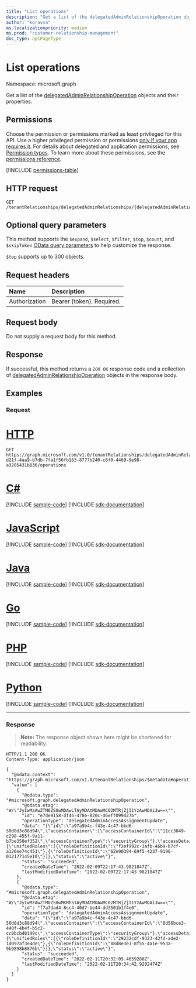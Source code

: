 ```yaml
---
title: "List operations"
description: "Get a list of the delegatedAdminRelationshipOperation objects and their properties."
author: "koravva"
ms.localizationpriority: medium
ms.prod: "customer-relationship-management"
doc_type: apiPageType
---
```


# List operations
Namespace: microsoft.graph

Get a list of the [delegatedAdminRelationshipOperation](../resources/delegatedadminrelationshipoperation.md) objects and their properties.

## Permissions
Choose the permission or permissions marked as least privileged for this API. Use a higher privileged permission or permissions [only if your app requires it](/graph/permissions-overview#best-practices-for-using-microsoft-graph-permissions). For details about delegated and application permissions, see [Permission types](/graph/permissions-overview#permission-types). To learn more about these permissions, see the [permissions reference](/graph/permissions-reference).

<!-- { "blockType": "permissions", "name": "delegatedadminrelationship_list_operations" } -->
[!INCLUDE [permissions-table](../includes/permissions/delegatedadminrelationship-list-operations-permissions.md)]

## HTTP request

<!-- {
  "blockType": "ignored"
}
-->
``` http
GET /tenantRelationships/delegatedAdminRelationships/{delegatedAdminRelationshipId}/operations
```

## Optional query parameters
This method supports the `$expand`, `$select`, `$filter`, `$top`, `$count`, and `$skipToken`  [OData query parameters](/graph/query-parameters) to help customize the response.

`$top` supports up to 300 objects.

## Request headers
|Name|Description|
|:---|:---|
|Authorization|Bearer {token}. Required.|

## Request body
Do not supply a request body for this method.

## Response

If successful, this method returns a `200 OK` response code and a collection of [delegatedAdminRelationshipOperation](../resources/delegatedadminrelationshipoperation.md) objects in the response body.

## Examples

### Request

# [HTTP](#tab/http)
<!-- {
  "blockType": "request",
  "name": "list_delegatedadminrelationshipoperation",
  "sampleKeys": ["5d027261-d21f-4aa9-b7db-7fa1f56fb163-8777b240-c6f0-4469-9e98-a3205431b836"]
}
-->
``` http
GET https://graph.microsoft.com/v1.0/tenantRelationships/delegatedAdminRelationships/5d027261-d21f-4aa9-b7db-7fa1f56fb163-8777b240-c6f0-4469-9e98-a3205431b836/operations
```

# [C#](#tab/csharp)
[!INCLUDE [sample-code](../includes/snippets/csharp/list-delegatedadminrelationshipoperation-csharp-snippets.md)]
[!INCLUDE [sdk-documentation](../includes/snippets/snippets-sdk-documentation-link.md)]

# [JavaScript](#tab/javascript)
[!INCLUDE [sample-code](../includes/snippets/javascript/list-delegatedadminrelationshipoperation-javascript-snippets.md)]
[!INCLUDE [sdk-documentation](../includes/snippets/snippets-sdk-documentation-link.md)]

# [Java](#tab/java)
[!INCLUDE [sample-code](../includes/snippets/java/list-delegatedadminrelationshipoperation-java-snippets.md)]
[!INCLUDE [sdk-documentation](../includes/snippets/snippets-sdk-documentation-link.md)]

# [Go](#tab/go)
[!INCLUDE [sample-code](../includes/snippets/go/list-delegatedadminrelationshipoperation-go-snippets.md)]
[!INCLUDE [sdk-documentation](../includes/snippets/snippets-sdk-documentation-link.md)]

# [PHP](#tab/php)
[!INCLUDE [sample-code](../includes/snippets/php/list-delegatedadminrelationshipoperation-php-snippets.md)]
[!INCLUDE [sdk-documentation](../includes/snippets/snippets-sdk-documentation-link.md)]

# [Python](#tab/python)
[!INCLUDE [sample-code](../includes/snippets/python/list-delegatedadminrelationshipoperation-python-snippets.md)]
[!INCLUDE [sdk-documentation](../includes/snippets/snippets-sdk-documentation-link.md)]

---

### Response
>**Note:** The response object shown here might be shortened for readability.
<!-- {
  "blockType": "response",
  "truncated": true,
  "@odata.type": "Collection(microsoft.graph.delegatedAdminRelationshipOperation)"
}
-->
``` http
HTTP/1.1 200 OK
Content-Type: application/json

{
  "@odata.context": "https://graph.microsoft.com/v1.0/tenantRelationships/$metadata#operations",
  "value": [
    {
      "@odata.type": "#microsoft.graph.delegatedAdminRelationshipOperation",
      "@odata.etag": "W/\"JyIwMzAwZTM0ZS0wMDAwLTAyMDAtMDAwMC02MTRjZjI1YzAwMDAiJw==\"",
      "id": "e7de9158-df46-478e-820c-d6eff099d27b",
      "operationType": "delegatedAdminAccessAssignmentUpdate",
      "data": "{\"id\":\"a97a9b4c-f43e-4c47-bbd6-50d8d3c88d94\",\"accessContainer\":{\"accessContainerId\":\"11cc3849-c298-455f-9a11-b7be350ef352\",\"accessContainerType\":\"securityGroup\"},\"accessDetails\":{\"unifiedRoles\":[{\"roleDefinitionId\":\"f2ef992c-3afb-46b9-b7cf-a126ee74c451\"},{\"roleDefinitionId\":\"62e90394-69f5-4237-9190-012177145e10\"}]},\"status\":\"active\"}",
      "status": "succeeded",
      "createdDateTime": "2022-02-09T22:17:43.9821847Z",
      "lastModifiedDateTime": "2022-02-09T22:17:43.9821847Z"
    },
    {
      "@odata.type": "#microsoft.graph.delegatedAdminRelationshipOperation",
      "@odata.etag": "W/\"JyIwMzAwZTM0ZS0wMKMh5TAyMDAtMDAwMC02MTRjZjI1YzAwMDAiJw==\"",
      "id": "f7a7dad4-8cc4-40d7-be44-dd3501b1f4e0",
      "operationType": "delegatedAdminAccessAssignmentUpdate",
      "data": "{\"id\":\"a97a9b4c-f43e-4c47-bbd6-50d8d3c88d94\",\"accessContainer\":{\"accessContainerId\":\"8d56bce3-440f-4b4f-b5c2-cc0bcbd0199c\",\"accessContainerType\":\"securityGroup\"},\"accessDetails\":{\"unifiedRoles\":[{\"roleDefinitionId\":\"29232cdf-9323-42fd-ade2-1d097af3e4de\"},{\"roleDefinitionId\":\"88d8e3e3-8f55-4a1e-953a-9b9898b8876b\"}]},\"status\":\"active\"}",
      "status": "succeeded",
      "createdDateTime": "2022-02-11T20:32:05.4659288Z",
      "lastModifiedDateTime": "2022-02-11T20:34:42.9202474Z"
    }
  ]
}
```

